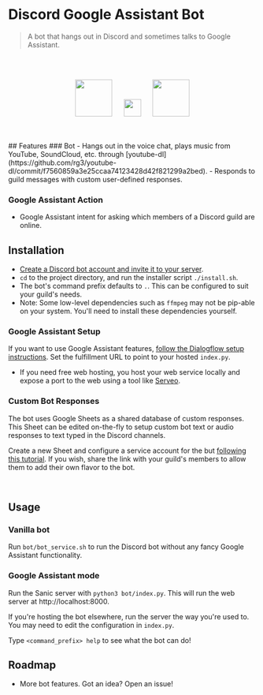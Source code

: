 # Discord Google Assistant Bot

> A bot that hangs out in Discord and sometimes talks to Google Assistant. 
<br />
<br />
<p align="center">
	<img src="https://discordapp.com/assets/f8389ca1a741a115313bede9ac02e2c0.svg" style="width: 75px" />
	<img src="https://upload.wikimedia.org/wikipedia/commons/thumb/f/f1/Heart_coraz%C3%B3n.svg/1200px-Heart_coraz%C3%B3n.svg.png" style="width: 35px; padding: 20px 20px" />
	<img src="https://upload.wikimedia.org/wikipedia/commons/5/5a/Google_Assistant_logo.png" style="width: 75px" />
</p>

<br />
## Features
### Bot
- Hangs out in the voice chat, plays music from YouTube, SoundCloud, etc. through [youtube-dl](https://github.com/rg3/youtube-dl/commit/f7560859a3e25ccaa74123428d42f821299a2bed).
- Responds to guild messages with custom user-defined responses.

### Google Assistant Action
- Google Assistant intent for asking which members of a Discord guild are online.




## Installation
- [Create a Discord bot account and invite it to your server](https://discordpy.readthedocs.io/en/rewrite/discord.html).
- `cd` to the project directory, and run the installer script `./install.sh`.
- The bot's command prefix defaults to `.`. This can be configured to suit your guild's needs.
- Note: Some low-level dependencies such as `ffmpeg` may not be pip-able on your system. You'll need to install these dependencies yourself. 

### Google Assistant Setup
If you want to use Google Assistant features, [follow the Dialogflow setup instructions](https://developers.google.com/actions/dialogflow/project-agent). Set the fulfillment URL to point to your hosted `index.py`. 
	
- If you need free web hosting, you host your web service locally and expose a port to the web using a tool like [Serveo](https://serveo.net/).

### Custom Bot Responses
The bot uses Google Sheets as a shared database of custom responses. This Sheet can be edited on-the-fly to setup custom bot text or audio responses to text typed in the Discord channels. 

Create a new Sheet and configure a service account for the but [following this tutorial](https://youtu.be/vISRn5qFrkM). If you wish, share the link with your guild's members to allow them to add their own flavor to the bot. 

<br />

## Usage 

### Vanilla bot
Run `bot/bot_service.sh` to run the Discord bot without any fancy Google Assistant functionality.

### Google Assistant mode
Run the Sanic server with `python3 bot/index.py`. This will run the web server at http://localhost:8000. 

If you're hosting the bot elsewhere, run the server the way you're used to. You may need to edit the configuration in `index.py`. 

Type `<command_prefix> help` to see what the bot can do!


## Roadmap
- More bot features. Got an idea? Open an issue! 
